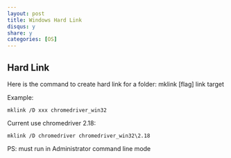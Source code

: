 ```yaml
---
layout: post
title: Windows Hard Link
disqus: y
share: y
categories: [OS]
---
```

 
Hard Link
----------------

Here is the command to create hard link for a folder:
mklink [flag] link target
 
Example:

```shell
mklink /D xxx chromedriver_win32
```

Current use chromedriver 2.18:

```shell
mklink /D chromedriver chromedriver_win32\2.18
```
 
PS:
must run in Administrator command line mode
